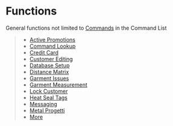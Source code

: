 # Functions

General functions not limited to [Commands](/Documentation/Commands.md) in the Command List

> - [Active Promotions](Functions/Active-Promotions.md)
> - [Command Lookup](Functions/Command-Lookup.md)
> - [Credit Card](Functions/Credit-Card.md)
> - [Customer Editing](Functions/Customer-Editing.md)
> - [Database Setup](Functions/Database-Setup.md)
> - [Distance Matrix](Functions/Distance-Matrix.md)
> - [Garment Issues](Functions/Garment-Issues.md)
> - [Garment Measurement](Functions/Garment-Measurement.md)
> - [Lock Customer](Functions/Lock-Customer.md)
> - [Heat Seal Tags](Functions/Heat-Seal-Tags.md)
> - [Messaging](Functions/Messaging.md)
> - [Metal Progetti](Functions/Metal-Progetti.md)
> - [More](Functions/More.md)